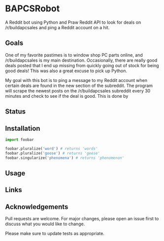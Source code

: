 # BAPCSRobot

A Reddit bot using Python and Praw Reddit API to look for deals on /r/buildapcsales and ping a Reddit account on a hit.

## Goals

One of my favorite pastimes is to window shop PC parts online, and /r/buildapcsales is my main destination. Occasionally, there are really good deals posted that I end up missing from quickly going out of stock for being good deals! This was also a great excuse to pick up Python.
 
My goal with this bot is to ping a message to my Reddit account when certain deals are found in the new section of the subreddit. The program will scrape the  newest posts on the /r/buildapcsales subreddit every 30 minutes and check to see if the deal is good. This is done by 

## Status

## Installation

```python
import foobar

foobar.pluralize('word') # returns 'words'
foobar.pluralize('goose') # returns 'geese'
foobar.singularize('phenomena') # returns 'phenomenon'
```
## Usage

## Links

## Acknowledgements
Pull requests are welcome. For major changes, please open an issue first to discuss what you would like to change.

Please make sure to update tests as appropriate.
